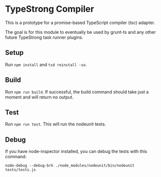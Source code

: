 TypeStrong Compiler
===================

This is a prototype for a promise-based TypeScript compiler (tsc) adapter.

The goal is for this module to eventually be used by grunt-ts and any other future TypeStrong task runner plugins.

Setup
-----
Run `npm install` and `tsd reinstall -so`.

Build
-----
Run `npm run build`.  If successful, the build command should take just a moment and will return no output.

Test
----
Run `npm run test`.  This will run the nodeunit tests.

Debug
-----

If you have node-inspector installed, you can debug the tests with this command:

`node-debug --debug-brk ./node_modules/nodeunit/bin/nodeunit tests/tests.js`
